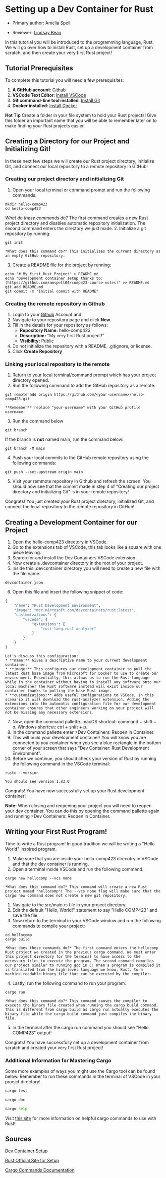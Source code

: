 # **Setting up a Dev Container for Rust**

* Primary author: [Amelia Spell](https://github.com/amspell04)

* Reviewer: [Lindsay Bean](https://github.com/lcbean)


In this tutorial you will be introduced to the programming language, Rust. We will go over how to install Rust, set up a development container from scratch, and then create your very first Rust project!

## **Tutorial Prerequisites**

To complete this tutorial you will need a few prerequisites:

1. **A GitHub account**: [Github](https://github.com)
2. **VSCode Text Editor**: [Install VSCode](https://code.visualstudio.com/download)
3. **Git command-line tool installed**: [Install Git](https://git-scm.com/book/en/v2/Getting-Started-Installing-Git)
4. **Docker installed**: [Install Docker](https://www.docker.com/products/docker-desktop/)

**Hot Tip** Create a folder in your file system to hold your Rust projects! Give this folder an important name that you will be able to remember later on to make finding your Rust projects easier. 


## **Creating a Directory for our Project and Initializing Git!**

In these next few steps we will create our Rust project directory, initialize Git, and connect our local repository to a remote repository in GitHub!

### Creating our project directory and initializing Git 
1. Open your local terminal or command prompt and run the following commands:
``` 
mkdir hello-comp423
cd hello-comp423
```
*What do these commands do?* The first command creates a new Rust project directory and disables automatic repository initialization. The second command enters the directory we just made.
2. Initialize a git repository by running: 
``` 
git init
```
    *What does this command do?* This initializes the current directory as an empty GitHub repository.
3. Create a README file for the project by running: 
``` 
echo "# My first Rust Project" > README.md
echo "Development container setup thanks to: (https://github.com/amspell04/comp423-course-notes)" >> README.md
git add README.md
git commit -m "Initial commit with README"
```

### Creating the remote repository in Github 

1. Login to your [Github](https://github.com) Account and 
2. Navigate to your repository page and click **New**.
3. Fill in the details for your repository as follows: 
    * **Repository Name:** hello-comp423
    * **Description:** "My very first Rust project!"
    * **Visibility:** Public
4. Do not initialize the repository with a README, .gitignore, or license.
5. Click **Create Repository**


### Linking your local repository to the remote

1. Return to your local terminal/command prompt which has your project directory opened.
2. Run the following command to add the GitHub repository as a remote:
``` 
git remote add origin https://github.com/<your-username>/hello-comp423.git
```
    **Remember** replace "your-username" with your GitHub profile username.
3. Run the command below
``` 
git branch
```
If the branch is **not** named main, run the command below:
``` 
git branch -M main
```
4. Push your local commits to the GitHub remote repository using the following commands:
``` 
git push --set-upstream origin main
``` 
5. Visit your remmote repository in Github and refresh the screen. You should now see that the commit made in step 4 of "Creating our project directory and initializing Git" is in your remote repository!
 

Congrats! You just created your Rust project directory, initialized Git, and connect the local repository to the remote repository in GitHub!


## **Creating a Development Container for our Project**
1. Open the hello-comp423 directory in VSCode.
2. Go to the extensions tab of VSCode, this tab looks like a square with one piece leaving.
3. Search for and install the Dev Containers VSCode extension.
4. Now create a .devcontainer directory in the root of your project.
5. Inside this .devcontainer directory you will need to create a new file with the file name:
``` 
devcontainer.json
``` 
6. Open this file and insert the following snippet of code: 
``` py title="Insert into .devcontainer.json"
{
    "name": "Rust Development Environment",
    "image": "mcr.microsoft.com/devcontainers/rust:latest",
    "customizations": {
        "vscode": {
            "extensions": [
                "rust-lang.rust-analyzer"
            ]
        }
    }
}
```
    Let's discuss this configuration:
    * **name:** Gives a descriptive name to your current development container.
    * **image:** This configures our development container to pull the latest Rust base image from Microsoft for Docker to use to create our environment. Essentially, this allows us to run the Rust language while in the container without having to install any software onto our local machine! The Rust software instead will exist inside our container thanks to pulling the base Rust image. 
    * **customizations:** Adds useful configurations to VSCode, in this scenario it will download the rust-analyzer extension. Adding the extensions into the automatic configuration file for our development container ensures that other engineers working on your project will not be missing any necessary extensions. 

7. Now, open the command pallette. macOS shortcut: command + shift + p. Windows shortcut: ctrl + shift + p.
8. In the command pallette enter >Dev Containers: Reopen in Container.
9. This will build your development container! You will know you are connected to you container when you see a blue rectangle in the bottom corner of your screen that says "Dev Container: Rust Development Environment".
10. Before we continue, you should check your version of Rust by running the following command in the VSCode terminal: 
```
rustc --version
```
    You should see version 1.83.0

Congrats! You have now successfully set up your Rust development container!

**Note:** When closing and reopening your project you will need to reopen your dev container. You can do this by opening the command pallette again and running >Dev Containers: Reopen in Container.



## **Writing your First Rust Program!**

Time to write a Rust program! In good tradition we will be writing a "Hello World" inspired program. 

1. Make sure that you are inside your hello-comp423 direcotry in VSCode and that the dev container is running.
2. Open a terminal inside VSCode and run the following command:
```
cargo new hellocomp --vcs none
```
    *What does this command do?* This command will create a new Rust project named "hellocomp"! The --vcs none flag will make sure that the cargo new command does not create a new git repository.

1. Navigate to the src/main.rs file in your project directory. 
2. Edit the default "Hello, World!" statement to say "Hello COMP423" and save the file.
3. Now return to the terminal in your VSCode window and run the following commands to compile your project:
```
cd hellocomp
cargo build
```
    *What does these commands do?* The first command enters the hellocomp Rust project we created in the previous cargo command. We must enter this project directory for the terminal to have access to the necessary files to execute the program. The second command compiles our project similar to running gcc in C! When a program is compiled it is translated from the high-level language we know, Rust, to a machine-readable binary file that can be executed by the compiler.
4. Lastly, run the following command to run your program:
```
cargo run
```
    *What does this command do?* This command causes the compiler to execute the binary file created when running the cargo build command. This is different from cargo build as cargo run actually executes the binary file while the cargo build command just compiles the binary file.
5. In the terminal after the cargo run command you should see "Hello COMP423" output! 

Congrats! You have successfully set up a development container from scratch and created your very first Rust project!


### Additional Information for Mastering Cargo

Some more examples of ways you might use the Cargo tool can be found below. Remember to run these commands in the terminal of VSCode in your proejct directory!

``` py title="Execute a unit test within your Rust project"
cargo test
```

``` py title="Build documentation for your Rust project"
cargo doc

```
``` py title="See documentation for cargo commands"
cargo help
```

Visit [this site](https://doc.rust-lang.org/cargo/commands/index.html) for more information on helpful cargo commands to use with Rust!

## Sources 

 [Dev Container Setup](https://www.luisquintanilla.me/posts/setting-up-rust-dev-env-devcontainers-vscode/)

 [Rust Official Site for Setup](https://www.rust-lang.org/learn/get-started)

 [Cargo Commands Documentation](https://doc.rust-lang.org/cargo/commands/index.html)


